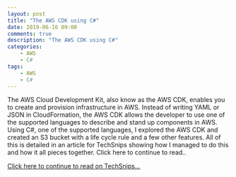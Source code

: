 ```yaml
---
layout: post
title: "The AWS CDK using C#"
date: 2019-06-16 09:00
comments: true
description: "The AWS CDK using C#"
categories:
    - AWS
    - C#
tags:
    - AWS
    - C#
---
```


The AWS Cloud Development Kit, also know as the AWS CDK, enables you to create and provision infrastructure in AWS. Instead of writing YAML or JSON in CloudFormation, the AWS CDK allows the developer to use one of the supported languages to describe and stand up components in AWS.  
 Using C#, one of the supported languages, I explored the AWS CDK and created an S3 bucket with a life cycle rule and a few other features. All of this is detailed in an article for TechSnips showing how I managed to do this and how it all pieces together. Click here to continue to read..

[Click here to continue to read on TechSnips...](https://blog.techsnips.io/the-aws-cdk-using-c/)

